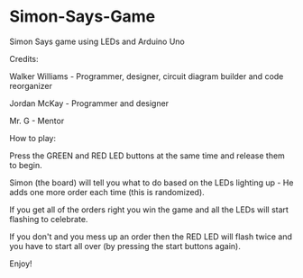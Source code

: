 # Simon-Says-Game
Simon Says game using LEDs and Arduino Uno

Credits:

Walker Williams - Programmer, designer, circuit diagram builder and code reorganizer

Jordan McKay - Programmer and designer

Mr. G - Mentor


How to play:

Press the GREEN and RED LED buttons at the same time and release them to begin.

Simon (the board) will tell you what to do based on the LEDs lighting up - He adds one more order each time (this is randomized).

If you get all of the orders right you win the game and all the LEDs will start flashing to celebrate.

If you don't and you mess up an order then the RED LED will flash twice and you have to start all over (by pressing the start buttons again).

Enjoy!
